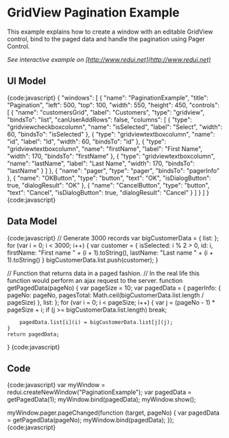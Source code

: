 # GridView Pagination Example

This example explains how to create a window with an editable GridView control, bind to the paged data and handle the pagination using Pager Control.

_See interactive example on [http://www.redui.net](http://www.redui.net)_

## UI Model

{code:javascript}
{
    "windows": [
        {
            "name": "PaginationExample",
            "title": "Pagination",
            "left": 500,
            "top": 100,
            "width": 550,
            "height": 450,
            "controls": [
                {
                    "name": "customersGrid",
                    "label": "Customers",
                    "type": "gridview",
                    "bindsTo": "list",
                    "canUserAddRows": false,
                    "columns": [
                        {
                            "type": "gridviewcheckboxcolumn",
                            "name": "isSelected",
                            "label": "Select",
                            "width": 60,
                            "bindsTo": "isSelected"
                        },
                        {
                            "type": "gridviewtextboxcolumn",
                            "name": "id",
                            "label": "Id",
                            "width": 60,
                            "bindsTo": "id"
                        },
                        {
                            "type": "gridviewtextboxcolumn",
                            "name": "firstName",
                            "label": "First Name",
                            "width": 170,
                            "bindsTo": "firstName"
                        },
                        {
                            "type": "gridviewtextboxcolumn",
                            "name": "lastName",
                            "label": "Last Name",
                            "width": 170,
                            "bindsTo": "lastName"
                        }
                    ]
                },
                {
                    "name": "pager",
                    "type": "pager",
                    "bindsTo": "pagerInfo"
                },
                {
                    "name": "OKButton",
                    "type": "button",
                    "text": "OK",
                    "isDialogButton": true,
                    "dialogResult": "OK"
                },
                {
                    "name": "CancelButton",
                    "type": "button",
                    "text": "Cancel",
                    "isDialogButton": true,
                    "dialogResult": "Cancel"
                }
            ]
        }
    ]
}
{code:javascript}

## Data Model

{code:javascript}
// Generate 3000 records
var bigCustomerData = { list: []() };
for (var i = 0; i < 3000; i++) {
	var customer = {
		isSelected: i % 2 > 0,
		id: i,
		firstName: "First name " + (i + 1).toString(),
		lastName: "Last name " + (i + 1).toString()
	}
	bigCustomerData.list.push(customer);
}

// Function that returns data in a paged fashion.
// In the real life this function would perform an ajax request to the server.
function getPagedData(pageNo) {
	var pageSize = 10;
	var pagedData = {
		pagerInfo: {
			pageNo: pageNo,
			pagesTotal: Math.ceil(bigCustomerData.list.length / pageSize)
		},
		list: []()
	};
	for (var i = 0; i < pageSize; i++) {
		var j = (pageNo - 1) * pageSize + i;
		if (j >= bigCustomerData.list.length)
			break;

		pagedData.list[i](i) = bigCustomerData.list[j](j);
	}
	return pagedData;
}
{code:javascript}

## Code

{code:javascript}
var myWindow = redui.createNewWindow("PaginationExample");
var pagedData = getPagedData(1);
myWindow.bind(pagedData);
myWindow.show();

myWindow.pager.pageChanged(function (target, pageNo) {
	var pagedData = getPagedData(pageNo);
	myWindow.bind(pagedData);
});
{code:javascript}